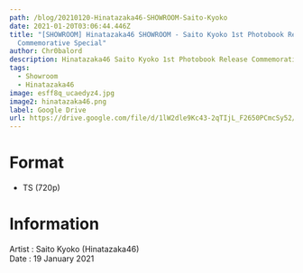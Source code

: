 ```yaml
---
path: /blog/20210120-Hinatazaka46-SHOWROOM-Saito-Kyoko
date: 2021-01-20T03:06:44.446Z
title: "[SHOWROOM] Hinatazaka46 SHOWROOM - Saito Kyoko 1st Photobook Release
  Commemorative Special"
author: Chr0balord
description: Hinatazaka46 Saito Kyoko 1st Photobook Release Commemorative Special
tags:
  - Showroom
  - Hinatazaka46
image: esff8q_ucaedyz4.jpg
image2: hinatazaka46.png
label: Google Drive
url: https://drive.google.com/file/d/1lW2dle9Kc43-2qTIjL_F2650PCmcSy52/view?usp=sharing
---
```

# Format

* TS (720p)

# Information

Artist : Saito Kyoko (Hinatazaka46) \
Date : 19 January 2021